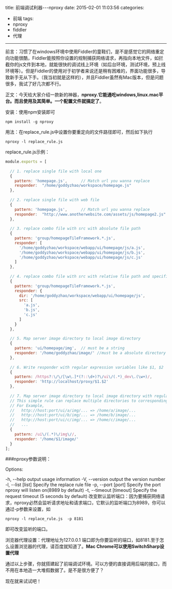 title: 前端调试利器---nproxy
date: 2015-02-01 11:03:56
categories:
- 前端
tags:
- nproxy
- fiddler
- 代理
---

前言：习惯了在windows环境中使用Fiddler的童鞋们，是不是感觉它的网络重定向功能很酷，Fiddler能按照你设置的规制捕获网络请求，再指向本地文件，如拦截你的js文件到本地，就能很快的调试线上环境（如后台环境，测试环境，预上线环境等）。但是Fiddler的使用对于初学者来说还是稍有困难的，界面功能很多，导致新手无从下手。（我当初就是这样的），并且Fiddler虽然有Mac版本，但是问题很多，我试了好几次都不行。

正文：今天给大家介绍一款新的神器，**nproxy.它能通吃windows,linux.mac平台。而且使用及其简单。一个配置文件就搞定了**。
<!-- more -->
安装：使用npm安装即可
```shell
npm install -g nproxy
```
用法：在replace_rule.js中设置你要重定向的文件路径即可，然后如下执行
```shell
nproxy -l replace_rule.js
```
replace_rule.js示例：
```javascript
module.exports = [
 
  // 1. replace single file with local one
  {
    pattern: 'homepage.js',      // Match url you wanna replace
    responder:  "/home/goddyzhao/workspace/homepage.js"
  },
 
  // 2. replace single file with web file
  {
    pattern: 'homepage.js',      // Match url you wanna replace
    responder:  "http://www.anotherwebsite.com/assets/js/homepage2.js"
  },
 
  // 3. replace combo file with src with absolute file path
  {
    pattern: 'group/homepageTileFramework.*.js',
    responder: [
      '/home/goddyzhao/workspace/webapp/ui/homepage/js/a.js',
      '/home/goddyzhao/workspace/webapp/ui/homepage/js/b.js',
      '/home/goddyzhao/workspace/webapp/ui/homepage/js/c.js'
    ]
  },
 
  // 4. replace combo file with src with relative file path and specified dir
  {
    pattern: 'group/homepageTileFramework.*.js',
    responder: {
      dir: '/home/goddyzhao/workspace/webapp/ui/homepage/js',
      src: [
        'a.js',
        'b.js',
        'c.js'
      ]
    }
  },
 
  // 5. Map server image directory to local image directory
  {
    pattern: 'ui/homepage/img',  // must be a string
    responder: '/home/goddyzhao/image/' //must be a absolute directory path
  },
 
  // 6. Write responder with regular expression variables like $1, $2
  {
    pattern: /https?:\/\/[\w\.]*(?::\d+)?\/ui\/(.*)_dev\.(\w+)/,
    responder: 'http://localhost/proxy/$1.$2'
  },
 
  // 7. Map server image directory to local image directory with regular expression
  // This simple rule can replace multiple directories to corresponding locale ones
  // For Example,
  //   http://host:port/ui/a/img/... => /home/a/image/...
  //   http://host:port/ui/b/img/... => /home/b/image/...
  //   http://host:port/ui/c/img/... => /home/c/image/...
  //   ...
  {
    pattern: /ui\/(.*)\/img\//,
    responder: '/home/$1/image/'
  }
];
```

###nproxy参数说明：

Options:
 
  -h, --help         output usage information
  -V, --version      output the version number
  -l, --list [list]  Specify the replace rule file
  -p, --port [port]  Specify the port nproxy will listen on(8989 by default)
  -t, --timeout [timeout] Specify the request timeout (5 seconds by default)
改变默认监听端口：因为要捕获网络请求，nproxy必然会监听请求地址和请求端口，它默认的监听端口为8989，你可以通过-p参数来设置，如

```shell
nproxy -l replace_rule.js  -p 8181
```
即可改变监听的端口。

 浏览器代理设置：代理地址为127.0.0.1 端口即为你要监听的端口，如8181.至于怎么设置浏览器的代理，请百度就知道了。**Mac Chrome可以使用SwitchSharp设置代理**

通过以上步骤，你就搭建起了前端调试环境。可以方便的直接调用后端的接口，而不用在本地造一大堆假数据了。是不是很方便了？

现在就来试试吧！

